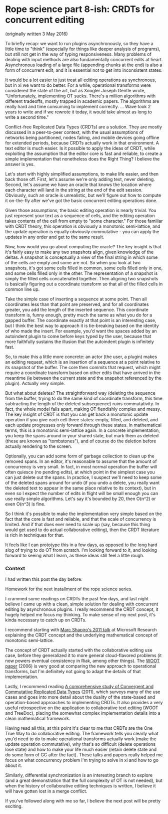 # Rope science part 8-ish: CRDTs for concurrent editing

(originally written 3 May 2016)

To briefly recap: we want to run plugins asynchronously, so they have a little time to "think" (especially for things like deeper analysis of programs), but still not get in the way of typing responsiveness. Many problems of dealing with input methods are also fundamentally concurrent edits at heart. Asynchronous loading of a large file (appending chunks at the end) is also a form of concurrent edit, and it is essential not to get into inconsistent states.

It would be a lot easier to just treat all editing operations as synchronous, but in xi we want to do better. For a while, operational transforms were considered the state of the art, but as Xoogler Joseph Gentle wrote, "Unfortunately, implementing OT sucks. There's a million algorithms with different tradeoffs, mostly trapped in academic papers. The algorithms are really hard and time consuming to implement correctly. ... Wave took 2 years to write and if we rewrote it today, it would take almost as long to write a second time."

Conflict-free Replicated Data Types (CRDTs) are a solution. They are mostly discussed in a peer-to-peer context, with the usual assumptions of networks being partitioned, nodes failing, and mobile devices going offline for extended periods, because CRDTs actually work in that environment. A text editor is much easier. Is it possible to apply the ideas of CRDT, while exploiting the assumption that the editor core is fast and reliable, to create a simple implementation that nonetheless does the Right Thing? I believe the answer is yes.

Let's start with highly simplified assumptions, to make life easier, and then back those off. First, let's assume we're only adding text, never deleting. Second, let's assume we have an oracle that knows the location where each character will land in the string at the end of the edit session. Obviously, such an oracle is unrealistic, but we'll figure out how to compute it on-the-fly after we've got the basic concurrent editing operations done.

Given those assumptions, the basic editing operation is nearly trivial. You just represent your text as a sequence of cells, and the editing operation takes contents of the cell from empty to "some character." For those familiar with CRDT theory, this operation is obviously a monotonic semi-lattice, and the update operation is equally obviously commutative - you can apply the updates in any order and get to the same result.

Now, how would you go about computing the oracle? The key insight is that it's fairly easy to make any two snapshots align, given knowledge of the deltas. A snapshot is conceptually a view of the final string in which some of the cells are empty and some are not. So when you look at two snapshots, it's got some cells filled in common, some cells filled only in one, and some cells filled only in the other. The representation of a snapshot is simply the filled cells concatenated together. Then aligning two snapshots is basically figuring out a coordinate transform so that all of the filled cells in common line up.

Take the simple case of inserting a sequence at some point. Then all coordinates less than that point are preserved, and for all coordinates greater, you add the length of the inserted sequence. This coordinate transform is, funny enough, pretty much the same as what you do for a gapped buffer. The coordinate exactly at that point is an interesting case, but I think the best way to approach it is tie-breaking based on the identity of who made the insert. For example, you'd want the spaces added by an autoindent plugin to come before keys typed by the user, because that more faithfully sustains the illusion that the autoindent plugin is infinitely fast.

So, to make this a little more concrete: an actor (the user, a plugin) makes an editing request, which is an insertion of a sequence at a point relative to its snapshot of the buffer. The core then commits that request, which might require a coordinate transform based on other edits that have arrived in the meantime (ie between the current state and the snapshot referenced by the plugin). Actually very simple.

But what about deletes? The straightforward way (deleting the sequence from the buffer, trying to do the same kind of coordinate transform, this time subtracting the length of the deleted subsequence) ruins commutativity. In fact, the whole model falls apart, making OT fiendishly complex and messy. The key insight of CRDT is that you can get back a monotonic update operation if you give each cell three states: empty, filled, and deleted, and each update progresses only forward through these states. In mathematical terms, this is a monotonic semi-lattice again. In a concrete implementation, you keep the spans around in your shared state, but mark them as deleted (these are known as "tombstones"), and of course do the deletion before actually rendering to the screen.

Optionally, you can add some form of garbage collection to clean up the removed spans. In an editor, it's reasonable to assume that the amount of concurrency is very small. In fact, in most normal operation the buffer will often quiesce (no pending edits), at which point in the simplest case you can just delete out the spans. In practice, I suspect we'll need to keep some of the deleted spans around for undo (if you undo a delete, you really want the deleted text to appear in the same place relative to its context), but in even so I expect the number of edits in flight will be small enough you can use really simple algorithms. Let's say it's bounded by 20, then O(n^2) or even O(n^3) is fine.

So I think it's possible to make the implementation very simple based on the fact that the core is fast and reliable, and that the scale of concurrency is limited. And if that does ever need to scale up (say, because this thing would get used to do actual collaborative editing), then the CRDT literature is rich in techniques for that.

It feels like I can prototype this in a few days, as opposed to the long hard slog of trying to do OT from scratch. I'm looking forward to it, and looking forward to seeing what I learn, as these ideas still feel a little rough.﻿

### Context

I had written this post the day before:

Homework for the next installment of the rope science series.

I crammed some readings on CRDTs the past few days, and last night believe I came up with a clean, simple solution for dealing with concurrent editing by asynchronous plugins. I really recommend the CRDT concept, it hugely helped me focus my thinking. To make sense of my next post, it's kinda necessary to catch up on CRDTs.

I recommend starting with [Marc Shapiro's 2011 talk](http://research.microsoft.com/apps/video/default.aspx?id=153540&r=1) at Microsoft Research explaining the CRDT concept and the underlying mathematical concept of monotonic semi-lattice.

The concept of CRDT actually started with the collaborative editing use case, before they generalized it to more general cloud-flavored problems (it now powers eventual consistency in Riak, among other things). The [WOOT paper](https://hal.inria.fr/inria-00071240/document) (2006) is very good at comparing the new approach to operational transforms, but I'm definitely not going to adapt the details of that implementation.

Lastly, I recommend reading [A comprehensive study of Convergent and Commutative Replicated Data Types](http://hal.upmc.fr/inria-00555588/document) (2011), which surveys many of the use cases and goes into more detail about the duality of the state-based and operation-based approaches to implementing CRDTs. It also provides a very useful retrospective on the application to collaborative text editing (WOOT and TreeDoc), placing the somewhat complex implementation details into a clean mathematical framework.

Having read all this, at this point it's clear to me that CRDTs are the One True Way to do collaborative editing. The framework tells you clearly what you'd need to do to make operational transforms actually work (make the update operation commutative), why that's so difficult (delete operations lose state) and how to make your life much easier (retain delete state and do some form of GC after the fact). These talks and papers really helped me focus on what concurrency problem I'm trying to solve in xi and how to go about it.

Similarly, differential synchronization is an interesting branch to explore (and a great demonstration that the full complexity of OT is not needed), but when the history of collaborative editing techniques is written, I believe it will have gotten lost in a merge conflict.

If you've followed along with me so far, I believe the next post will be pretty exciting.﻿
